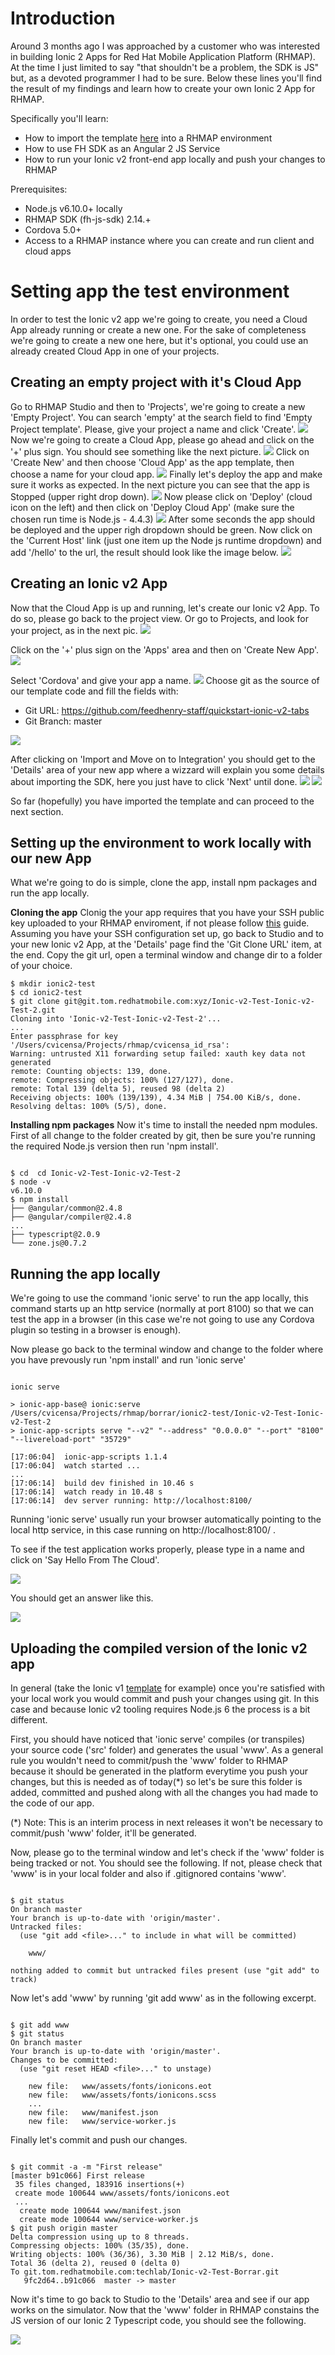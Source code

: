 # Introduction
Around 3 months ago I was approached by a customer who was interested in building Ionic 2 Apps for Red Hat Mobile Application Platform (RHMAP). At the time I just limited to say "that shouldn't be a problem, the SDK is JS" but, as a devoted programmer I had to be sure. Below these lines you'll find the result of my findings and learn how to create your own Ionic 2 App for RHMAP.

Specifically you'll learn:

* How to import the template [here](https://github.com/feedhenry-staff/quickstart-ionic-v2-tabs) into a RHMAP environment
* How to use FH SDK as an Angular 2 JS Service
* How to run your Ionic v2 front-end app locally and push your changes to RHMAP

Prerequisites: 

* Node.js v6.10.0+ locally
* RHMAP SDK (fh-js-sdk) 2.14.+
* Cordova 5.0+
* Access to a RHMAP instance where you can create and run client and cloud apps

# Setting app the test environment

In order to test the Ionic v2 app we're going to create, you need a Cloud App already running or create a new one. For the sake of completeness we're going to create a new one here, but it's optional, you could use an already created Cloud App in one of your projects.

## Creating an empty project with it's Cloud App
Go to RHMAP Studio and then to 'Projects', we're going to create a new 'Empty Project'. You can search 'empty' at the search field to find 'Empty Project template'. Please, give your project a name and click 'Create'.
![](pictures/ionic_v2-03.png)
Now we're going to create a Cloud App, please go ahead and click on the '+' plus sign. You should see something like the next picture.
![](pictures/ionic_v2-05.png)
Click on 'Create New' and then choose 'Cloud App' as the app template, then choose a name for your cloud app.
![](pictures/ionic_v2-06.png)
Finally let's deploy the app and make sure it works as expected. In the next picture you can see that the app is Stopped (upper right drop down).
![](pictures/ionic_v2-07.png)
Now please click on 'Deploy' (cloud icon on the left) and then click on 'Deploy Cloud App' (make sure the chosen run time is Node.js - 4.4.3)
![](pictures/ionic_v2-08.png)
After some seconds the app should be deployed and the upper righ dropdown should be green. Now click on the 'Current Host' link (just one item up the Node js runtime dropdown) and add '/hello' to the url, the result should look like the image below.
![](pictures/ionic_v2-09.png)

## Creating an Ionic v2 App
Now that the Cloud App is up and running, let's create our Ionic v2 App. To do so, please go back to the project view. Or go to Projects, and look for your project, as in the next pic.
![](pictures/ionic_v2-10.png) 

Click on the '+' plus sign on the 'Apps' area and then on 'Create New App'.
![](pictures/ionic_v2-11.png)

Select 'Cordova' and give your app a name.
![](pictures/ionic_v2-14.png)
Choose git as the source of our template code and fill the fields with:

- Git URL: https://github.com/feedhenry-staff/quickstart-ionic-v2-tabs
- Git Branch: master

![](pictures/ionic_v2-17.png)

After clicking on 'Import and Move on to Integration' you should get to the 'Details' area of your new app where a wizzard will explain you some details about importing the SDK, here you just have to click 'Next' until done.
![](pictures/ionic_v2-18.png)
![](pictures/ionic_v2-19.png)

So far (hopefully) you have imported the template and can proceed to the next section.

## Setting up the environment to work locally with our new App
What we're going to do is simple, clone the app, install npm packages and run the app locally.

**Cloning the app**
Clonig the your app requires that you have your SSH public key uploaded to your RHMAP enviroment, if not please follow [this](https://access.redhat.com/documentation/en-us/red_hat_mobile_application_platform_hosted/3/html/local_development_guide/ssh-key-setup) guide.
Assuming you have your SSH configuration set up, go back to Studio and to your new Ionic v2 App, at the 'Details' page find the 'Git Clone URL' item, at the end. Copy the git url, open a terminal window and change dir to a folder of your choice.

```
$ mkdir ionic2-test
$ cd ionic2-test
$ git clone git@git.tom.redhatmobile.com:xyz/Ionic-v2-Test-Ionic-v2-Test-2.git
Cloning into 'Ionic-v2-Test-Ionic-v2-Test-2'...
...
Enter passphrase for key '/Users/cvicensa/Projects/rhmap/cvicensa_id_rsa': 
Warning: untrusted X11 forwarding setup failed: xauth key data not generated
remote: Counting objects: 139, done.
remote: Compressing objects: 100% (127/127), done.
remote: Total 139 (delta 5), reused 98 (delta 2)
Receiving objects: 100% (139/139), 4.34 MiB | 754.00 KiB/s, done.
Resolving deltas: 100% (5/5), done.
```

**Installing npm packages**
Now it's time to install the needed npm modules. First of all change to the folder created by git, then be sure you're running the required Node.js version then run 'npm install'.

```

$ cd  cd Ionic-v2-Test-Ionic-v2-Test-2
$ node -v
v6.10.0
$ npm install
├── @angular/common@2.4.8 
├── @angular/compiler@2.4.8 
...
├── typescript@2.0.9 
└── zone.js@0.7.2 

```

## Running the app locally
We're going to use the command 'ionic serve' to run the app locally, this command starts up an http service (normally at port 8100) so that we can test the app in a browser (in this case we're not going to use any Cordova plugin so testing in a browser is enough).

Now please go back to the terminal window and change to the folder where you have prevously run 'npm install' and run 'ionic serve'

```

ionic serve

> ionic-app-base@ ionic:serve /Users/cvicensa/Projects/rhmap/borrar/ionic2-test/Ionic-v2-Test-Ionic-v2-Test-2
> ionic-app-scripts serve "--v2" "--address" "0.0.0.0" "--port" "8100" "--livereload-port" "35729"

[17:06:04]  ionic-app-scripts 1.1.4 
[17:06:04]  watch started ... 
...
[17:06:14]  build dev finished in 10.46 s 
[17:06:14]  watch ready in 10.48 s 
[17:06:14]  dev server running: http://localhost:8100/ 

```

Running 'ionic serve' usually  run your browser automatically pointing to the local http service, in this case running on http://localhost:8100/ .

To see if the test application works properly, please type in a name and click on 'Say Hello From The Cloud'.

![](pictures/ionic_v2-20.png)

You should get an answer like this.

![](pictures/ionic_v2-21.png)

## Uploading the compiled version of the Ionic v2 app
In general (take the Ionic v1 [template](https://github.com/feedhenry-templates/quickstart-ionic-app) for example) once you're satisfied with your local work you would commit and push your changes using git. In this case and because Ionic v2 tooling requires Node.js 6 the process is a bit different.

First, you should have noticed that 'ionic serve' compiles (or transpiles) your source code ('src' folder) and generates the usual 'www'. As a general rule you wouldn't need to commit/push the 'www' folder to RHMAP because it should be generated in the platform everytime you push your changes, but this is needed as of today(*) so let's be sure this folder is added, committed and pushed along with all the changes you had made to the code of our app.

(*) Note: This is an interim process in next releases it won't be necessary to commit/push 'www' folder, it'll be generated.

Now, please go to the terminal window and let's check if the 'www' folder is being tracked or not. You should see the following. If not, please check that 'www' is in your local folder and also if .gitignored contains 'www'.

```

$ git status
On branch master
Your branch is up-to-date with 'origin/master'.
Untracked files:
  (use "git add <file>..." to include in what will be committed)

	www/

nothing added to commit but untracked files present (use "git add" to track)

```

Now let's add 'www' by running 'git add www' as in the following excerpt.

```

$ git add www
$ git status
On branch master
Your branch is up-to-date with 'origin/master'.
Changes to be committed:
  (use "git reset HEAD <file>..." to unstage)

	new file:   www/assets/fonts/ionicons.eot
	new file:   www/assets/fonts/ionicons.scss
    ...
    new file:   www/manifest.json
	new file:   www/service-worker.js

```

Finally let's commit and push our changes.

```

$ git commit -a -m "First release"
[master b91c066] First release
 35 files changed, 183916 insertions(+)
 create mode 100644 www/assets/fonts/ionicons.eot
 ...
  create mode 100644 www/manifest.json
  create mode 100644 www/service-worker.js
$ git push origin master
Delta compression using up to 8 threads.
Compressing objects: 100% (35/35), done.
Writing objects: 100% (36/36), 3.30 MiB | 2.12 MiB/s, done.
Total 36 (delta 2), reused 0 (delta 0)
To git.tom.redhatmobile.com:techlab/Ionic-v2-Test-Borrar.git
   9fc2d64..b91c066  master -> master

```

Now it's time to go back to Studio to the 'Details' area and see if our app works on the simulator. Now that the 'www' folder in RHMAP constains the JS version of our Ionic 2 Typescript code, you should see the following.

![](pictures/ionic_v2-23.png)


